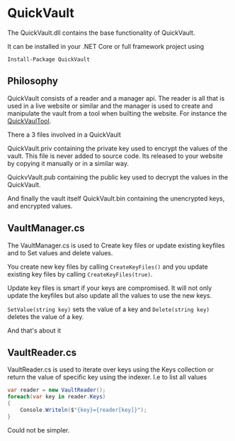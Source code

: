 ﻿# QuickVault

The QuickVault.dll contains the base functionality of QuickVault.

It can be installed in your .NET Core or full framework project using

```
Install-Package QuickVault
```

## Philosophy

QuickVault consists of a reader and a manager api. The reader is all that is 
used in a live website or similar and the manager is used to create and manipulate 
the vault from a tool when builting the website. For instance the [QuickVaulTool](../../Tool/QuickVaultTool/Readme.md).

There a 3 files involved in a QuickVault

QuickVault.priv containing the private key used to encrypt the values of the vault. This file is never added
to source code. Its released to your website by copying it manually or in a similar way.

QuickvVault.pub containing the public key used to decrypt the values in the QuickVault.

And finally the vault itself QuickVault.bin containing the unencrypted keys, and encrypted values.

## VaultManager.cs

The VaultManager.cs is used to Create key files or update existing keyfiles and to Set values and delete values.

You create new key files by calling `CreateKeyFiles()` and you update existing key files by calling `CreateKeyFiles(true)`.

Update key files is smart if your keys are compromised. It will not only update the keyfiles but also update all the values to use the new keys.

`SetValue(string key)` sets the value of a key and `Delete(string key)` deletes the value of a key.

And that's about it

## VaultReader.cs

VaultReader.cs is used to iterate over keys using the Keys collection or return the value of specific key using the
indexer. I.e to list all values

```csharp
var reader = new VaultReader();
foreach(var key in reader.Keys)
{
	Console.Writeln($"{key}={reader[key]}");
}
```

Could not be simpler.

